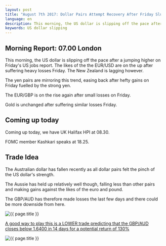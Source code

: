```yaml
---
layout: post
title: "August 7th 2017: Dollar Pairs Attempt Recovery After Friday Slump"
language: en
description: This morning, the US dollar is slipping off the pace after a jumping higher on Friday's US jobs report. The likes of the the EUR/USD are on the up after suffering heavy losses Friday
keywords: US dollar slipping
---
```

## Morning Report: 07.00 London

This morning, the US dollar is slipping off the pace after a jumping higher on Friday's US jobs report. The likes of the the EUR/USD are on the up after suffering heavy losses Friday. The New Zealand is lagging however. 

The yen pairs are mirroring this trend, easing back after hefty gains on Friday fuelled by the strong yen. 

The EUR/GBP is on the rise again after small losses on Friday. 

Gold is unchanged after suffering similar losses Friday.

## Coming up today

Coming up today, we have UK Halifax HPI at 08.30. 

FOMC member Kashkari speaks at 18.25. 

## Trade Idea

The Australian dollar has fallen recently as all dollar pairs felt the pinch of the US dollar's strength. 

The Aussie has held up relatively well though, falling less than other pairs and making gains against the likes of the euro and pound.

The GBP/AUD has therefore made losses the last few days and there could be more downside from here. 

<img class="post-image" src="{{ site.url }}/images/2017-08-07_07-53-45.jpg" alt="{{ page.title }}" title="{{ page.title }}">

<a href="%LINK%%?currency=GBP&market=forex&underlying=frxGBPAUD&formname=higherlower&duration_amount=14&duration_units=d&expiry_type=duration&amount=10&amount_type=payout&barrier=1.6400" target="_blank">A good way to play this is a LOWER trade predicting that the GBP/AUD closes below 1.6400 in 14 days for a potential return of 130%</a>

<img class="post-image" src="{{ site.url }}/images/2017-08-07_07-59-52.jpg" alt="{{ page.title }}" title="{{ page.title }}">